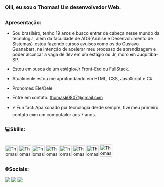 ### Oiii, eu sou o Thomas! Um desenvolvedor Web.
##
### Apresentação:
-  Sou brasileiro, tenho 19 anos e busco entrar de cabeça nesse mundo da tecnologia, além da faculdade de ADS(Análise e Desenvolvimento de Sistemas), estou fazendo cursos avulsos como os do Gustavo Guanabara, na intenção de acelerar meu processo de aprendizagem e poder alcançar a vaga de dev em um estágio ou Jr, moro em Juquitiba-SP. 
-  Estou em busca de um estágio/Jr Front-End ou FullStack.
-  Atualmente estou me aprofundando em HTML, CSS, JavaScript e C#
-  Pronomes: Ele/Dele
-  Entre em contato: thomasb0807@gmail.com
- ⚡ Fun fact: Apaixonado por tecnologia desde sempre, tive meu primeiro contato com um computador aos 7 anos.


  ##
  
### 💻Skills:
<div style="display: inline_block"><br>
 <img align="center" alt="Thomas-html" height="35" width="40" src="https://cdn.jsdelivr.net/gh/devicons/devicon/icons/html5/html5-plain.svg" />
 <img align="center" alt="Thomas-css" height="35" width="40" src="https://cdn.jsdelivr.net/gh/devicons/devicon/icons/css3/css3-plain.svg" />
 <img align="center" alt="Thomas-js" height="35" width="40" src="https://cdn.jsdelivr.net/gh/devicons/devicon/icons/javascript/javascript-plain.svg" />
  <img align="center" alt="Thomas-python" height="35" width="40" src="https://cdn.jsdelivr.net/gh/devicons/devicon/icons/python/python-original.svg" />
 <img align="center" alt="Thomas-canva" height="35" width="40" src="https://cdn.jsdelivr.net/gh/devicons/devicon/icons/canva/canva-original.svg" />
 <img align="center" alt="Thomas-gimp" height="35" width="40" src="https://cdn.jsdelivr.net/gh/devicons/devicon/icons/gimp/gimp-original.svg" />
 <img align="center" alt="Thomas-git" height="35" width="40" src="https://cdn.jsdelivr.net/gh/devicons/devicon/icons/git/git-plain.svg" />
 <img align="center" alt="Thomas-mysql" height="40" width="40" src="https://cdn.jsdelivr.net/gh/devicons/devicon/icons/mysql/mysql-plain-wordmark.svg" />               
</div>         

  ##
  
### 🌐Socials:
<div>
<a href="https://www.linkedin.com/in/thomas-benson-8b15a2244/" target="_blank"><img src="https://img.shields.io/badge/LinkedIn-%230077B5.svg?logo=linkedin&logoColor=white" target="_blank"></a> 
<a href="https://instagram.com/uthomasz" target="_blank"><img src="https://img.shields.io/badge/Instagram-%23E4405F.svg?logo=Instagram&logoColor=white" target="_blank"></a>
<a href="https://stackoverflow.com/users/https://stackoverflow.com/users/20657709/thomas-benson" target"_blank"><img src="https://img.shields.io/badge/-Stackoverflow-FE7A16?logo=stack-overflow&logoColor=white" target"_blank"></a>
</div>
          
